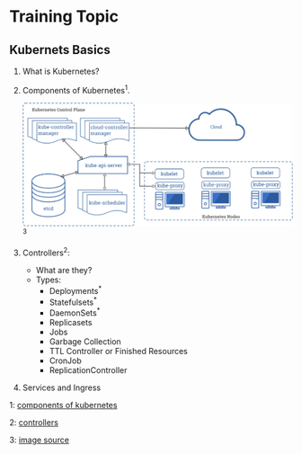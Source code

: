 # Training Topic

## Kubernets Basics

1. What is Kubernetes?

2. Components of Kubernetes<sup>1</sup>.

   ![image of components](images/components-of-kubernetes.png)<sup>3</sup>

3. Controllers<sup>2</sup>:

   - What are they?
   - Types:
     - Deployments<sup>\*</sup>
     - Statefulsets<sup>\*</sup>
     - DaemonSets<sup>\*</sup>
     - Replicasets
     - Jobs
     - Garbage Collection
     - TTL Controller or Finished Resources
     - CronJob
     - ReplicationController

4. Services and Ingress

1: [components of kubernetes](https://kubernetes.io/docs/concepts/overview/components/)

2: [controllers](https://kubernetes.io/docs/concepts/workloads/controllers/)

3: [image source](https://kubernetes.io/docs/concepts/overview/components/)

